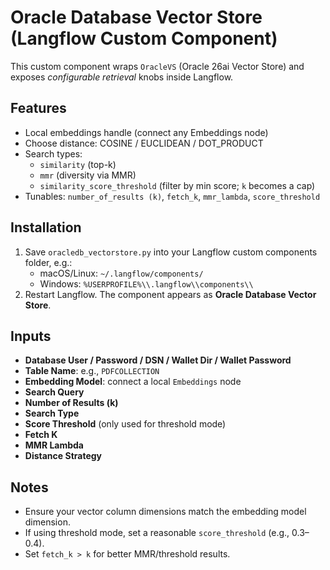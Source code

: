 
# Oracle Database Vector Store (Langflow Custom Component)

This custom component wraps `OracleVS` (Oracle 26ai Vector Store) and exposes *configurable retrieval* knobs inside Langflow.

## Features
- Local embeddings handle (connect any Embeddings node)
- Choose distance: COSINE / EUCLIDEAN / DOT_PRODUCT
- Search types:
  - `similarity` (top-k)
  - `mmr` (diversity via MMR)
  - `similarity_score_threshold` (filter by min score; `k` becomes a cap)
- Tunables: `number_of_results (k)`, `fetch_k`, `mmr_lambda`, `score_threshold`

## Installation
1. Save `oracledb_vectorstore.py` into your Langflow custom components folder, e.g.:
   - macOS/Linux: `~/.langflow/components/`
   - Windows: `%USERPROFILE%\\.langflow\\components\\`
2. Restart Langflow. The component appears as **Oracle Database Vector Store**.

## Inputs
- **Database User / Password / DSN / Wallet Dir / Wallet Password**
- **Table Name**: e.g., `PDFCOLLECTION`
- **Embedding Model**: connect a local `Embeddings` node
- **Search Query**
- **Number of Results (k)**
- **Search Type**
- **Score Threshold** (only used for threshold mode)
- **Fetch K**
- **MMR Lambda**
- **Distance Strategy**

## Notes
- Ensure your vector column dimensions match the embedding model dimension.
- If using threshold mode, set a reasonable `score_threshold` (e.g., 0.3–0.4).
- Set `fetch_k > k` for better MMR/threshold results.
